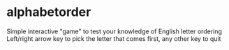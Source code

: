 # alphabetorder
Simple interactive "game" to test your knowledge of English letter ordering
Left/right arrow key to pick the letter that comes first, any other key to quit
